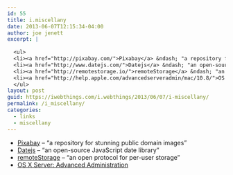 ```yaml
---
id: 55
title: i.miscellany
date: 2013-06-07T12:15:34-04:00
author: joe jenett
excerpt: |
  
  <ul>
  <li><a href="http://pixabay.com/">Pixabay</a> &ndash; "a repository for stunning public domain images"</li>
  <li><a href="http://www.datejs.com/">Datejs</a> &ndash; "an open-source JavaScript date library"</li>
  <li><a href="http://remotestorage.io/">remoteStorage</a> &ndash; "an open protocol for per-user storage"</li>
  <li><a href="http://help.apple.com/advancedserveradmin/mac/10.8/">OS X Server: Advanced Administration</a></li>
  </ul>
layout: post
guid: https://iwebthings.com/i.webthings/2013/06/07/i-miscellany/
permalink: /i_miscellany/
categories:
  - links
  - miscellany
---
```

  * [Pixabay](http://pixabay.com/) &ndash; &#8220;a repository for stunning public domain images&#8221;
  * [Datejs](http://www.datejs.com/) &ndash; &#8220;an open-source JavaScript date library&#8221;
  * [remoteStorage](http://remotestorage.io/) &ndash; &#8220;an open protocol for per-user storage&#8221;
  * [OS X Server: Advanced Administration](http://help.apple.com/advancedserveradmin/mac/10.8/)
